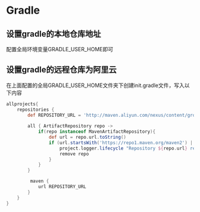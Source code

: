 # Gradle

## 设置gradle的本地仓库地址

配置全局环境变量GRADLE_USER_HOME即可

## 设置gradle的远程仓库为阿里云

在上面配置的全局GRADLE_USER_HOME文件夹下创建init.gradle文件，写入以下内容

```gradle
allprojects{
    repositories {
        def REPOSITORY_URL = 'http://maven.aliyun.com/nexus/content/groups/public/'
       
        all { ArtifactRepository repo ->
            if(repo instanceof MavenArtifactRepository){
                def url = repo.url.toString()
                if (url.startsWith('https://repo1.maven.org/maven2') || url.startsWith('https://jcenter.bintray.com/')) {
                    project.logger.lifecycle "Repository ${repo.url} replaced by $REPOSITORY_URL."
                    remove repo
                }
            }
        }

         maven {
            url REPOSITORY_URL
        }
    }
}
```